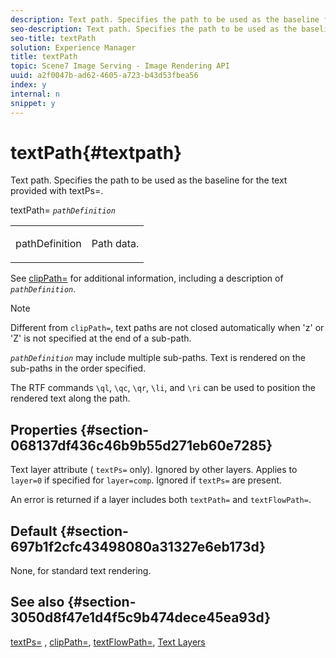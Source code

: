 ```yaml
---
description: Text path. Specifies the path to be used as the baseline for the text provided with textPs=.
seo-description: Text path. Specifies the path to be used as the baseline for the text provided with textPs=.
seo-title: textPath
solution: Experience Manager
title: textPath
topic: Scene7 Image Serving - Image Rendering API
uuid: a2f0047b-ad62-4605-a723-b43d53fbea56
index: y
internal: n
snippet: y
---
```


# textPath{#textpath}

Text path. Specifies the path to be used as the baseline for the text provided with textPs=.

textPath= *`pathDefinition`*

<table id="simpletable_74F549E8625B483A9B334B24A7EB6D22"> 
 <tr class="strow"> 
  <td class="stentry"> <p><span class="varname"> pathDefinition</span> </p> </td> 
  <td class="stentry"> <p>Path data. </p></td> 
 </tr> 
</table>

See [clipPath=](../../../../../is-api/http-ref/image-serving-api-ref/c-http-protocol-reference/c-command-reference/r-clippath.md#reference-8139b1b52dc54749b51b109521ddf83d) for additional information, including a description of *`pathDefinition`*.

>[!NOTE]
>
>Different from `clipPath=`, text paths are not closed automatically when 'z' or 'Z' is not specified at the end of a sub-path.

*`pathDefinition`* may include multiple sub-paths. Text is rendered on the sub-paths in the order specified.

The RTF commands `\ql`, `\qc`, `\qr`, `\li`, and `\ri` can be used to position the rendered text along the path.

## Properties {#section-068137df436c46b9b55d271eb60e7285}

Text layer attribute ( `textPs=` only). Ignored by other layers. Applies to `layer=0` if specified for `layer=comp`. Ignored if `textPs=` are present.

An error is returned if a layer includes both `textPath=` and `textFlowPath=`.

## Default {#section-697b1f2cfc43498080a31327e6eb173d}

None, for standard text rendering.

## See also {#section-3050d8f47e1d4f5c9b474dece45ea93d}

[textPs=](../../../../../is-api/http-ref/image-serving-api-ref/c-http-protocol-reference/c-command-reference/r-textps.md#reference-4209a2a6169f44278da2647cfb0cd767) , [clipPath=](../../../../../is-api/http-ref/image-serving-api-ref/c-http-protocol-reference/c-command-reference/r-clippath.md#reference-8139b1b52dc54749b51b109521ddf83d), [textFlowPath=](../../../../../is-api/http-ref/image-serving-api-ref/c-http-protocol-reference/c-command-reference/r-textflowpath.md#reference-0b8d9493d71342f0b6a64a6d221584ef), [Text Layers](../../../../../is-api/http-ref/image-serving-api-ref/c-http-protocol-reference/c-text-formatting/r-text-layers.md#reference-47e78cfb18134db5ab09e17af14a6a8f) 

